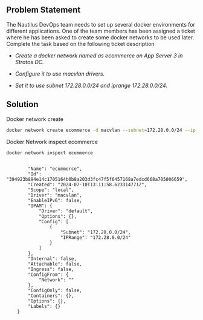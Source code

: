 ## Problem Statement

The Nautilus DevOps team needs to set up several docker environments for different applications. One of the team members has been assigned a ticket where he has been asked to create some docker networks to be used later. Complete the task based on the following ticket description

- *Create a docker network named as ecommerce on App Server 3 in Stratos DC.*

- *Configure it to use macvlan drivers.*

- *Set it to use subnet 172.28.0.0/24 and iprange 172.28.0.0/24.*

## Solution

 Docker network create

```bash
docker network create ecommerce -d macvlan --subnet=172.28.0.0/24 --ip-range=172.28.0.0/24
```

 Docker Network inspect ecommerce

```bash
docker network inspect ecommerce
```

```

        "Name": "ecommerce",
        "Id": "394923b894e14c1705164b0b8a203d3fc47f5f6457168a7edcd668a705006659",
        "Created": "2024-07-10T13:11:58.623314771Z",
        "Scope": "local",
        "Driver": "macvlan",
        "EnableIPv6": false,
        "IPAM": {
            "Driver": "default",
            "Options": {},
            "Config": [
                {
                    "Subnet": "172.28.0.0/24",
                    "IPRange": "172.28.0.0/24"
                }
            ]
        },
        "Internal": false,
        "Attachable": false,
        "Ingress": false,
        "ConfigFrom": {
            "Network": ""
        },
        "ConfigOnly": false,
        "Containers": {},
        "Options": {},
        "Labels": {}
    }
```
